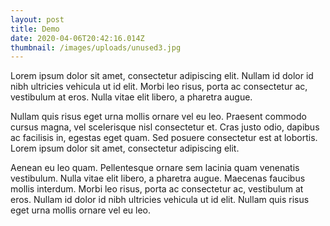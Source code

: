 ```yaml
---
layout: post
title: Demo
date: 2020-04-06T20:42:16.014Z
thumbnail: /images/uploads/unused3.jpg
---
```

Lorem ipsum dolor sit amet, consectetur adipiscing elit. Nullam id dolor id nibh ultricies vehicula ut id elit. Morbi leo risus, porta ac consectetur ac, vestibulum at eros. Nulla vitae elit libero, a pharetra augue.

Nullam quis risus eget urna mollis ornare vel eu leo. Praesent commodo cursus magna, vel scelerisque nisl consectetur et. Cras justo odio, dapibus ac facilisis in, egestas eget quam. Sed posuere consectetur est at lobortis. Lorem ipsum dolor sit amet, consectetur adipiscing elit.

Aenean eu leo quam. Pellentesque ornare sem lacinia quam venenatis vestibulum. Nulla vitae elit libero, a pharetra augue. Maecenas faucibus mollis interdum. Morbi leo risus, porta ac consectetur ac, vestibulum at eros. Nullam id dolor id nibh ultricies vehicula ut id elit. Nullam quis risus eget urna mollis ornare vel eu leo.